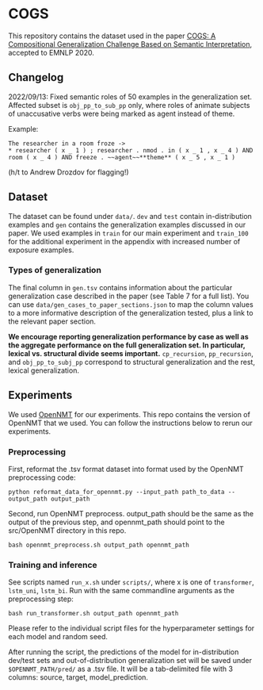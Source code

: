 # COGS

This repository contains the dataset used in the paper [COGS: A Compositional Generalization Challenge Based on Semantic Interpretation](https://www.aclweb.org/anthology/2020.emnlp-main.731/), accepted to EMNLP 2020. 

## **Changelog**
2022/09/13: Fixed semantic roles of 50 examples in the generalization set.
Affected subset is `obj_pp_to_sub_pp` only, where roles of animate subjects of unaccusative verbs were being marked as agent instead of theme.

Example:
```
The researcher in a room froze -> 
* researcher ( x _ 1 ) ; researcher . nmod . in ( x _ 1 , x _ 4 ) AND room ( x _ 4 ) AND freeze . ~~agent~~**theme** ( x _ 5 , x _ 1 )

```
(h/t to Andrew Drozdov for flagging!)

## Dataset

The dataset can be found under `data/`. `dev` and `test` contain in-distribution examples and `gen` contains the generalization examples discussed in our paper. We used examples in `train` for our main experiment and `train_100` for the additional experiment in the appendix with increased number of exposure examples.

### Types of generalization
The final column in `gen.tsv` contains information about the particular generalization case described in the paper (see Table 7 for a full list). 
You can use `data/gen_cases_to_paper_sections.json` to map the column values to a more informative description of the generalization tested, plus a link to the relevant paper section.

**We encourage reporting generalization performance by case as well as the aggregate performance on the full generalization set. In particular, lexical vs. structural divide seems important.**
`cp_recursion`, `pp_recursion`, and `obj_pp_to_subj_pp` correspond to structural generalization and the rest, lexical generalization. 

## Experiments

We used [OpenNMT](https://github.com/OpenNMT/OpenNMT-py) for our experiments. This repo contains the version of OpenNMT that we used. You can follow the instructions below to rerun our experiments.


### Preprocessing

First, reformat the .tsv format dataset into format used by the OpenNMT preprocessing code:

    python reformat_data_for_opennmt.py --input_path path_to_data --output_path output_path

Second, run OpenNMT preprocess. output_path should be the same as the output of the previous step, and opennmt_path should point to the src/OpenNMT directory in this repo.

    bash opennmt_preprocess.sh output_path opennmt_path


### Training and inference

See scripts named `run_x.sh` under `scripts/`, where x is one of `transformer`, `lstm_uni`, `lstm_bi`. Run with the same commandline arguments as the preprocessing step:

    bash run_transformer.sh output_path opennmt_path

Please refer to the individual script files for the hyperparameter settings for each model and random seed.

After running the script, the predictions of the model for in-distribution dev/test sets and out-of-distribution generalization set will be saved under `$OPENNMT_PATH/pred/` as a .tsv file. It will be a tab-delimited file with 3 columns: source, target, model_prediction.
